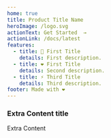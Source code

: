 ```yaml
---
home: true
title: Product Title Name
heroImage: /logo.svg
actionText: Get Started  →
actionLink: /docs/latest
features:
  - title: 📜 First Title
    details: First description.
  - title: ❤ First Title
    details: Second description.
  - title: ⚡ Third Title
    details: Third description.
footer: Made with ❤
---
```


### Extra Content title

Extra Content

